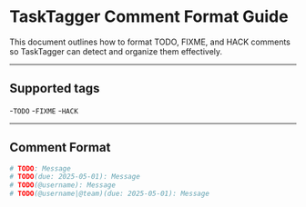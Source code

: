 # TaskTagger Comment Format Guide

This document outlines how to format TODO, FIXME, and HACK comments so TaskTagger can detect and organize them effectively.

---

## Supported tags

-`TODO`
-`FIXME`
-`HACK`


---

## Comment Format

```python
# TODO: Message
# TODO(due: 2025-05-01): Message
# TODO(@username): Message
# TODO(@username|@team)(due: 2025-05-01): Message